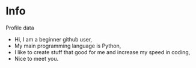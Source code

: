 # Info
Profile data
- Hi, I am a beginner github user,
- My main programming language is Python,
- I like to create stuff that good for me and increase my speed in coding,
- Nice to meet you.
